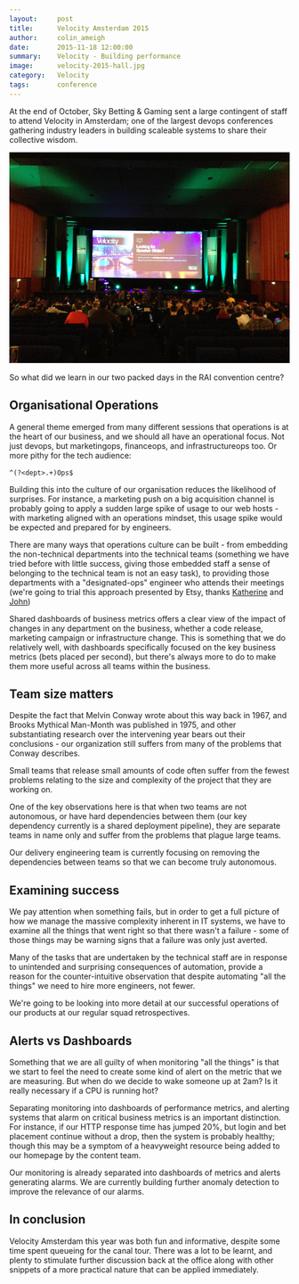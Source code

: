 ```yaml
---
layout:     post
title:      Velocity Amsterdam 2015
author:     colin_ameigh
date:       2015-11-18 12:00:00
summary:    Velocity - Building performance
image:      velocity-2015-hall.jpg
category:   Velocity
tags:       conference
---
```


At the end of October, Sky Betting & Gaming sent a large contingent of staff to attend Velocity
in Amsterdam; one of the largest devops conferences gathering industry leaders in building
scaleable systems to share their collective wisdom.

![Velocity](/images/velocity-2015-hall.jpg)

So what did we learn in our two packed days in the RAI convention centre?

Organisational Operations
-------------------------

A general theme emerged from many different sessions that operations is at the heart of our
business, and we should all have an operational focus.  Not just devops, but marketingops,
financeops, and infrastructureops too.  Or more pithy for the tech audience:

```
^(?<dept>.+)Ops$
```

Building this into the culture of our organisation reduces the likelihood of surprises.
For instance, a marketing push on a big acquisition channel is probably going to apply a
sudden large spike of usage to our web hosts - with marketing aligned with an operations
mindset, this usage spike would be expected and prepared for by engineers.

There are many ways that operations culture can be built - from embedding the non-technical departments
into the technical teams (something we have tried before with little success, giving those embedded
staff a sense of belonging to the technical team is not an easy task), to providing those
departments with a "designated-ops" engineer who attends their meetings (we're going to
trial this approach presented by Etsy, thanks [Katherine](https://twitter.com/beerops) and [John](https://twitter.com/allspaw))

Shared dashboards of business metrics offers a clear view of the impact of changes in
any department on the business, whether a code release, marketing campaign or infrastructure change.
This is something that we do relatively well, with dashboards specifically focused on the key
business metrics (bets placed per second), but there's always more to do to make them more useful
across all teams within the business.


Team size matters
-----------------

Despite the fact that Melvin Conway wrote about this way back in 1967, and Brooks Mythical Man-Month
was published in 1975, and other substantiating research over the intervening year bears out their
conclusions - our organization still suffers from many of the problems that Conway describes.

Small teams that release small amounts of code often suffer from the fewest problems relating to
the size and complexity of the project that they are working on.

One of the key observations here is that when two teams are not autonomous, or have hard dependencies
between them (our key dependency currently is a shared deployment pipeline), they are separate teams
in name only and suffer from the problems that plague large teams.

Our delivery engineering team is currently focusing on removing the dependencies between teams so
that we can become truly autonomous.

Examining success
-----------------

We pay attention when something fails, but in order to get a full picture of how we manage
the massive complexity inherent in IT systems, we have to examine all the things that went right
so that there wasn't a failure - some of those things may be warning signs that a failure
was only just averted.

Many of the tasks that are undertaken by the technical staff are in response to unintended and
surprising consequences of automation, provide a reason for the counter-intuitive observation that
despite automating "all the things" we need to hire more engineers, not fewer.

We're going to be looking into more detail at our successful operations of our products at our
regular squad retrospectives.

Alerts vs Dashboards
--------------------

Something that we are all guilty of when monitoring "all the things" is that we start to feel the
need to create some kind of alert on the metric that we are measuring.  But when do we decide
to wake someone up at 2am?  Is it really necessary if a CPU is running hot?

Separating monitoring into dashboards of performance metrics, and alerting systems that alarm on
critical business metrics is an important distinction.   For instance, if our HTTP response time
has jumped 20%, but login and bet placement continue without a drop, then the system is
probably healthy;  though this may be a symptom of a heavyweight resource being added to our
homepage by the content team.

Our monitoring is already separated into dashboards of metrics and alerts generating alarms.  We
are currently building further anomaly detection to improve the relevance of our alarms.

In conclusion
-------------

Velocity Amsterdam this year was both fun and informative, despite some time spent queueing for the
canal tour.  There was a lot to be learnt, and plenty to stimulate further discussion back at the
office along with other snippets of a more practical nature that can be applied immediately.

